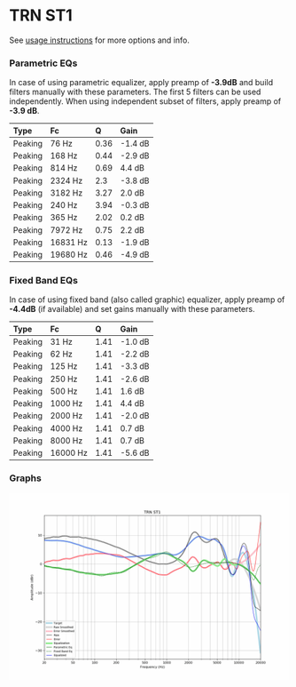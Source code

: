 # TRN ST1
See [usage instructions](https://github.com/jaakkopasanen/AutoEq#usage) for more options and info.

### Parametric EQs
In case of using parametric equalizer, apply preamp of **-3.9dB** and build filters manually
with these parameters. The first 5 filters can be used independently.
When using independent subset of filters, apply preamp of **-3.9 dB**.

| Type    | Fc       |    Q | Gain    |
|:--------|:---------|:-----|:--------|
| Peaking | 76 Hz    | 0.36 | -1.4 dB |
| Peaking | 168 Hz   | 0.44 | -2.9 dB |
| Peaking | 814 Hz   | 0.69 | 4.4 dB  |
| Peaking | 2324 Hz  | 2.3  | -3.8 dB |
| Peaking | 3182 Hz  | 3.27 | 2.0 dB  |
| Peaking | 240 Hz   | 3.94 | -0.3 dB |
| Peaking | 365 Hz   | 2.02 | 0.2 dB  |
| Peaking | 7972 Hz  | 0.75 | 2.2 dB  |
| Peaking | 16831 Hz | 0.13 | -1.9 dB |
| Peaking | 19680 Hz | 0.46 | -4.9 dB |

### Fixed Band EQs
In case of using fixed band (also called graphic) equalizer, apply preamp of **-4.4dB**
(if available) and set gains manually with these parameters.

| Type    | Fc       |    Q | Gain    |
|:--------|:---------|:-----|:--------|
| Peaking | 31 Hz    | 1.41 | -1.0 dB |
| Peaking | 62 Hz    | 1.41 | -2.2 dB |
| Peaking | 125 Hz   | 1.41 | -3.3 dB |
| Peaking | 250 Hz   | 1.41 | -2.6 dB |
| Peaking | 500 Hz   | 1.41 | 1.6 dB  |
| Peaking | 1000 Hz  | 1.41 | 4.4 dB  |
| Peaking | 2000 Hz  | 1.41 | -2.0 dB |
| Peaking | 4000 Hz  | 1.41 | 0.7 dB  |
| Peaking | 8000 Hz  | 1.41 | 0.7 dB  |
| Peaking | 16000 Hz | 1.41 | -5.6 dB |

### Graphs
![](./TRN%20ST1.png)